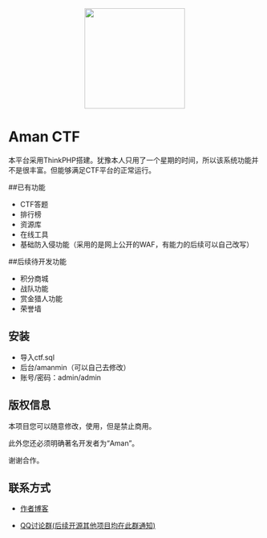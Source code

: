 <div  align=center><img src="http://ctf.194nb.com/static/home/img/alogo.png" width="200" /></div>

Aman CTF
===============

本平台采用ThinkPHP搭建。犹豫本人只用了一个星期的时间，所以该系统功能并不是很丰富。但能够满足CTF平台的正常运行。

##已有功能
 + CTF答题
 + 排行榜
 + 资源库
 + 在线工具
 + 基础防入侵功能（采用的是网上公开的WAF，有能力的后续可以自己改写）
 
##后续待开发功能
 + 积分商城
 + 战队功能
 + 赏金猎人功能
 + 荣誉墙


## 安装

 + 导入ctf.sql
 + 后台/amanmin（可以自己去修改）
 + 账号/密码：admin/admin


## 版权信息

本项目您可以随意修改，使用，但是禁止商用。

此外您还必须明确著名开发者为“Aman”。

谢谢合作。

## 联系方式

+ [作者博客](http://194nb.com)

+ [QQ讨论群(后续开源其他项目均在此群通知)](https://jq.qq.com/?_wv=1027&k=53g3pqh)

